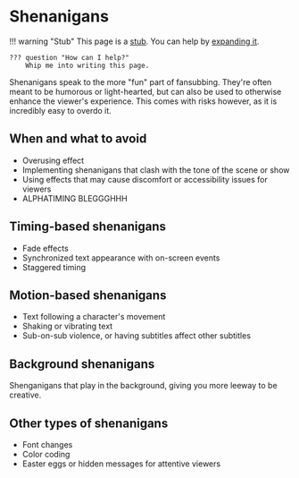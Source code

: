 # Shenanigans

!!! warning "Stub"
    This page is a [stub][wikipedia-stubs].
    You can help by [expanding it][contributing].

    ??? question "How can I help?"
        Whip me into writing this page.

Shenanigans speak to the more "fun" part of fansubbing.
They're often meant to be humorous or light-hearted,
but can also be used to otherwise enhance the viewer's experience.
This comes with risks however,
as it is incredibly easy to overdo it.

## When and what to avoid

- Overusing effect
- Implementing shenanigans that clash with the tone of the scene or show
- Using effects that may cause discomfort or accessibility issues for viewers
- ALPHATIMING BLEGGGHHH

## Timing-based shenanigans

- Fade effects
- Synchronized text appearance with on-screen events
- Staggered timing

## Motion-based shenanigans

- Text following a character's movement
- Shaking or vibrating text
- Sub-on-sub violence, or having subtitles affect other subtitles

## Background shenanigans

Shenganigans that play in the background, giving you more leeway to be creative.

## Other types of shenanigans

- Font changes
- Color coding
- Easter eggs or hidden messages for attentive viewers

[//]: # (stubs)
[contributing]: https://github.com/Kaleido-subs/style-guide/pulls
[wikipedia-stubs]: https://en.wikipedia.org/wiki/Wikipedia:Stubs

